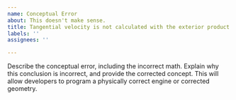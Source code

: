 ```yaml
---
name: Conceptual Error
about: This doesn't make sense.
title: Tangential velocity is not calculated with the exterior product.
labels: ''
assignees: ''

---
```


Describe the conceptual error, including the incorrect math. Explain why this conclusion is incorrect, and provide the corrected concept. This will allow developers to program a physically correct engine or corrected geometry.
